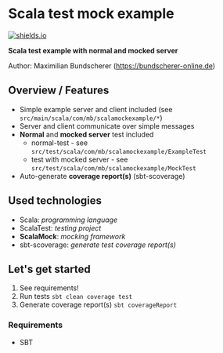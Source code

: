 # Scala test mock example

[![shields.io](http://img.shields.io/badge/license-Apache2-blue.svg)](http://www.apache.org/licenses/LICENSE-2.0.txt)

**Scala test example with normal and mocked server**

Author: Maximilian Bundscherer (https://bundscherer-online.de)

## Overview / Features
- Simple example server and client included (see ``src/main/scala/com/mb/scalamockexample/*``)
- Server and client communicate over simple messages
- **Normal** and **mocked server** test included
    - normal-test - see ``src/test/scala/com/mb/scalamockexample/ExampleTest``
    - test with mocked server - see ``src/test/scala/com/mb/scalamockexample/MockTest``
- Auto-generate **coverage report(s)** (sbt-scoverage)
    
## Used technologies
- Scala: *programming language*
- ScalaTest: *testing project*
- **ScalaMock**: *mocking framework*
- sbt-scoverage: *generate test coverage report(s)*

## Let's get started
1. See requirements!
2. Run tests ``sbt clean coverage test``
3. Generate coverage report(s) ``sbt coverageReport``

### Requirements
- SBT